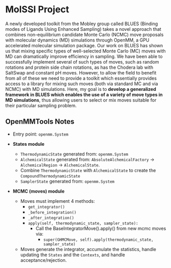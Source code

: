 # MolSSI Project
A newly developed toolkit from the Mobley group called BLUES (Binding modes of Ligands Using Enhanced Sampling) takes a novel approach that combines non-equilibrium candidate Monte Carlo (NCMC) move proposals with molecular dynamics (MD) simulations through OpenMM, a GPU accelerated molecular simulation package. Our work on BLUES has shown us that mixing specific types of well-selected Monte Carlo (MC) moves with MD can dramatically improve efficiency in sampling. We have been able to successfully implement several of such types of moves, such as random rotations and protein side chain rotations, as has the Chodera lab with SaltSwap and constant pH moves. However, to allow the field to benefit from all of these we need to provide a toolkit which essentially provides access to a library for mixing such moves (both via standard MC and via NCMC) with MD simulations.
Here, my goal is to **develop a generalized framework in BLUES which enables the use of a variety of move types in MD simulations**, thus allowing users to select or mix moves suitable for their particular sampling problem.

## OpenMMTools Notes
- Entry point: `openmm.System`
- **States module**
    - `ThermodynamicState` generated from: `openmm.System`
    - `AlchemicalState` generated from: `AbsoluteAlchemicalFactory` -> `AlchemicalRegion` -> `AlchemicalState`.
    - Combine `ThermodynamicState` with `AlchemicalState` to create the `CompoundThermodynamicState`
    - `SamplerState` generated from: `openmm.System`

- **MCMC (moves) module**
    - Moves must implement 4 methods:
        - `get_integrator()`
        - `_before_integration()`
        - `_after_integration()`
        - `apply(self, thermodynamic_state, sampler_state):`
            - Call the BaseIntegratorMove().apply() from new mcmc moves via:
                - `super(GHMCMove, self).apply(thermodynamic_state, sampler_state)`
    - Moves generate the integrator, accumulate the statistics, handle updating the `States` and the `Contexts`, and handle acceptance/rejection.
